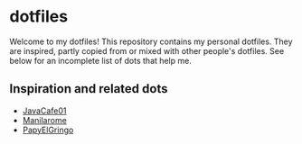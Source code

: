 # dotfiles

Welcome to my dotfiles! This repository contains my personal dotfiles. They are inspired, partly copied from or mixed
with other people's dotfiles. See below for an incomplete list of dots that help me.

## Inspiration and related dots

- [JavaCafe01](https://github.com/JavaCafe01/dotfiles)
- [Manilarome](https://github.com/manilarome/the-glorious-dotfiles)
- [PapyElGringo](https://github.com/PapyElGringo/material-awesome)
